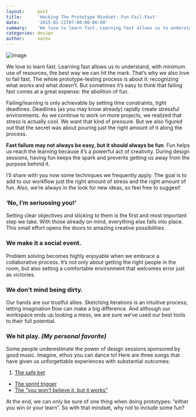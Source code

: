 ```yaml
---
layout:     post
title:      'Hacking The Prototype Mindset: Fun-Fail-Fast'
date:       '2015-01-21T07:00:00-06:00'
summary:    'We love to learn fast. Learning fast allows us to understand, with minimum use of resources, the best way we can hit the mark. That’s why we also love to fail fast. The whole prototype-testing process is about it: recognizing what works and what doesn’t. But sometimes it’s easy to think that failing fast comes at a great expense: the abolition of fun.'
categories: design
author:     nacho
---
```


![image](http://38.media.tumblr.com/fdad8f72a5975553d2ef30e0eda8046e/tumblr_inline_nihxchBKyB1sa3u4l.jpg)

We love to learn fast. Learning fast allows us to understand, with minimum use of resources, the best way we can hit the mark. That’s why we also love to fail fast. The whole prototype-testing process is about it: recognizing what works and what doesn’t. But sometimes it’s easy to think that failing fast comes at a great expense: the abolition of fun.

Failing/learning is only achievable by setting time constraints, tight deadlines. Deadlines (as you may know already) rapidly create stressful environments. As we continue to work on more projects, we realized that stress is actually cool. We want that kind of pressure. But we also figured out that the secret was about pouring just the right amount of it along the process.

**Fast failure may not always be easy, but it should always be fun**. Fun helps us reach the learning because it’s a powerful act of creativity. During design sessions, having fun keeps the spark and prevents getting us away from the purpose behind it.

I’ll share with you now some techniques we frequently apply. The goal is to add to our workflow just the right amount of stress and the right amount of fun. Also, we’re always in the look for new ideas, so feel free to suggest! 

### ‘No, I’m seriuosing you!’

Setting clear objectives and sticking to them is the first and most important step we take. With those already on mind, everything else falls into place. This small effort opens the doors to amazing creative possibilities.  

### We make it a social event.

Problem solving becomes highly enjoyable when we embrace a collaborative process. It’s not only about getting the right people in the room, but also setting a comfortable environment that welcomes error just as victories.

### We don’t mind being dirty.

Our hands are our trustful allies. Sketching iterations is an intuitive process; letting imagination flow can make a big difference. And although our workspace ends up looking a mess, we are sure we’ve used our best tools to their full potential.

### We hit play. _(My personal favorite)_

Some people underestimate the power of design sessions sponsored by good music. Imagine, ethos you can dance to! Here are three songs that have given us unforgettable experiences with substantial outcomes:
1. [The safe bet](https://www.youtube.com/watch?v=nZBKFoeDKJo)
+ [The sprint trigger](https://www.youtube.com/watch?v=Yu5PD02s05I)
+ [The “you won’t believe it, but it works”](https://www.youtube.com/watch?v=nfWlot6h_JM)

At the end, we can only be sure of one thing when doing prototypes: “either you win or your learn”. So with that mindset, why not to include some fun?
